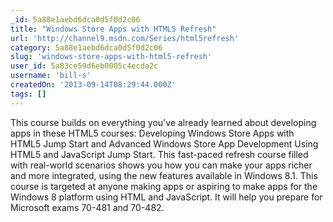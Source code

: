 ```yaml
---
_id: 5a88e1aebd6dca0d5f0d2c06
title: "Windows Store Apps with HTML5 Refresh"
url: 'http://channel9.msdn.com/Series/html5refresh'
category: 5a88e1aebd6dca0d5f0d2c06
slug: 'windows-store-apps-with-html5-refresh'
user_id: 5a83ce59d6eb0005c4ecda2c
username: 'bill-s'
createdOn: '2013-09-14T08:29:44.000Z'
tags: []
---
```


This course builds on everything you've already learned about developing apps in these HTML5 courses: Developing Windows Store Apps with HTML5 Jump Start and Advanced Windows Store App Development Using HTML5 and JavaScript Jump Start. This fast-paced refresh course filled with real-world scenarios shows you how you can make your apps richer and more integrated, using the new features available in Windows 8.1. This course is targeted at anyone making apps or aspiring to make apps for the Windows 8 platform using HTML and JavaScript. It will help you prepare for Microsoft exams 70-481 and 70-482.
